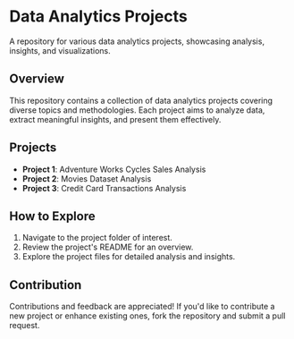 # Data Analytics Projects
A repository for various data analytics projects, showcasing analysis, insights, and visualizations.

## Overview

This repository contains a collection of data analytics projects covering diverse topics and methodologies. Each project aims to analyze data, extract meaningful insights, and present them effectively.

## Projects

- **Project 1**: Adventure Works Cycles Sales Analysis
- **Project 2**: Movies Dataset Analysis
- **Project 3**: Credit Card Transactions Analysis

## How to Explore

1. Navigate to the project folder of interest.
2. Review the project's README for an overview.
3. Explore the project files for detailed analysis and insights.

## Contribution

Contributions and feedback are appreciated! If you'd like to contribute a new project or enhance existing ones, fork the repository and submit a pull request.
